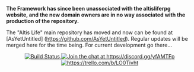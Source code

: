 <b>The Framework has since been unassociated with the altisliferpg website, and the new domain owners are in no way associated with the production of the repository.</b>

The "Altis Life" main repository has moved and now can be found at [AsYetUntitled] (https://github.com/AsYetUntitled). Regular updates will be merged here for the time being. For current development go there...

<p align="center">
    <a href="https://travis-ci.org/AsYetUntitled/Framework">
        <img src="https://api.travis-ci.org/AsYetUntitled/Framework.svg" alt="Build Status">
    </a>
       <a href="https://discord.gg/yfAMTFp">
        <img src="https://img.shields.io/badge/Discord-Join%20chat%20→-738bd7.svg" alt="Join the chat at https://discord.gg/yfAMTFp">
    </a>
         <a href="https://trello.com/b/LO0Tivht">
        <img src="https://img.shields.io/badge/Trello-%E2%86%92-blue.svg" alt="https://trello.com/b/LO0Tivht">
    </a>
</p>
